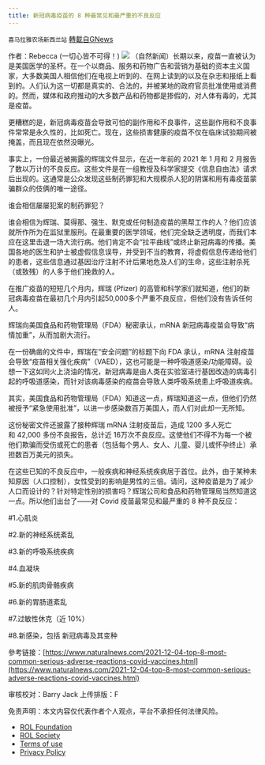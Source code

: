 ```yaml
---
title: 新冠病毒疫苗的 8 种最常见和最严重的不良反应
---
```

`喜马拉雅农场新西兰站` [轉載自GNews](https://gnews.org/zh-hans/1725398/)

作者：Rebecca (一切心皆不可得！)
![](https://assets.gnews.org/wp-content/uploads/2021/12/图片-1-9.jpg)
（自然新闻）长期以来，疫苗一直被认为是美国医学的圣杯。在一个以商品、服务和药物广告和营销为基础的资本主义国家，大多数美国人相信他们在电视上听到的、在网上读到的以及在杂志和报纸上看到的。人们认为这一切都是真实的、合法的，并被某地的政府官员批准使用或消费的。然而，媒体和政府推动的大多数产品和药物都是掺假的，对人体有毒的，尤其是疫苗。

更糟糕的是，新冠病毒疫苗会导致可怕的副作用和不良事件，这些副作用和不良事件常常是永久性的，比如死亡。现在，这些损害健康的疫苗不仅在临床试验期间被掩盖，而且现在依然没曝光。

事实上，一份最近被揭露的辉瑞文件显示，在近一年前的 2021 年 1 月和 2 月报告了数以万计的不良反应。这些文件是在一组教授及科学家提交《信息自由法》请求后出现的。这通常是公众发现这些制药罪犯和大规模杀人犯的阴谋和用有毒疫苗蒙骗群众的伎俩的唯一途径。

谁会相信屡屡犯案的制药罪犯？

谁会相信为辉瑞、莫得那、强生、默克或任何制造疫苗的黑帮工作的人？他们应该就所作所为在监狱里服刑。在最重要的医学领域，他们完全缺乏透明度，而我们本应在这里击退一场大流行病。他们肯定不会“拉平曲线”或终止新冠病毒的传播。美国各地的医生和护士被虚假信息误导，并受到不当的教育，将虚假信息传递给他们的患者，这些信息通过基因治疗注射不计后果地危及人们的生命，这些注射杀死（或致残）的人多于他们挽救的人。

在推广疫苗的短短几个月内，辉瑞 (Pfizer) 的高管和科学家们就知道，他们的新冠病毒疫苗在最初几个月内引起50,000多个严重不良反应，但他们没有告诉任何人。

辉瑞向美国食品和药物管理局（FDA）秘密承认，mRNA 新冠病毒疫苗会导致“病情加重”，从而加剧大流行。

在一份确凿的文件中，辉瑞在“安全问题”的标题下向 FDA 承认，mRNA 注射疫苗会导致“疫苗相关强化疾病”（VAED），这也可能是一种呼吸道感染/功能障碍。设想一下这如同火上浇油的情况，新冠病毒是由人类在实验室进行基因改造的病毒引起的呼吸道感染，而针对该病毒感染的疫苗会导致人类呼吸系统患上呼吸道疾病。

其实，美国食品和药物管理局（FDA）知道这一点，辉瑞知道这一点，但他们仍然被授予“紧急使用批准”，以进一步感染数百万美国人，而人们对此却一无所知。

这份秘密文件还披露了接种辉瑞 mRNA 注射疫苗后，造成 1200 多人死亡和 42,000 多份不良报告，总计近 16万次不良反应。这使他们不得不为每一个被他们欺骗而受伤或死亡的患者（包括每个男人、女人、儿童、婴儿或怀孕终止）承担数百万美元的损失。

在这些已知的不良反应中，一般疾病和神经系统疾病居于首位。此外，由于某种未知原因（人口控制），女性受到的影响是男性的三倍。请问，这种疫苗是为了减少人口而设计的？针对特定性别的损害吗？辉瑞公司和食品和药物管理局当然知道这一点。所以他们出台了——对 Covid 疫苗最常见和最严重的 8 种不良反应：

#1.心肌炎

#2.新的神经系统紊乱

#3.新的呼吸系统疾病

#4.血凝块

#5.新的肌肉骨骼疾病

#6.新的胃肠道紊乱

#7.过敏性休克（近 10%）

#8.新感染，包括 新冠病毒及其变种

參考链接：[https://www.naturalnews.com/2021-12-04-top-8-most-common-serious-adverse-reactions-covid-vaccines.html](https://www.naturalnews.com/2021-12-04-top-8-most-common-serious-adverse-reactions-covid-vaccines.html)



审核校对：Barry Jack
上传排版：F

 

免责声明：本文内容仅代表作者个人观点，平台不承担任何法律风险。

- [ROL Foundation](https://rolfoundation.org/)
- [ROL Society](https://rolsociety.org/)
- [Terms of use](https://gnews.org/terms-of-use-3/)
- [Privacy Policy](https://gnews.org/privacy-policy/)
